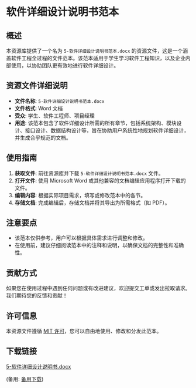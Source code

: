 # 软件详细设计说明书范本

## 概述

本资源库提供了一个名为 `5-软件详细设计说明书范本.docx` 的资源文件，这是一个涵盖软件工程全过程的文件范本。该范本适用于学生学习软件工程知识，以及企业内部使用，以协助团队更有效地进行软件详细设计。

## 资源文件详细说明

- **文件名称**: `5-软件详细设计说明书范本.docx`
- **文件格式**: Word 文档
- **受众**: 学生、软件工程师、项目经理
- **用途**: 该范本包含了软件详细设计所需的所有章节，包括系统架构、模块设计、接口设计、数据结构设计等，旨在协助用户系统性地规划软件详细设计，并生成合乎规范的文档。

## 使用指南

1. **获取文件**: 前往资源库并下载 `5-软件详细设计说明书范本.docx` 文件。
2. **打开文件**: 使用 Microsoft Word 或其他兼容的文档编辑应用程序打开下载的文件。
3. **编辑内容**: 根据实际项目需求，填写或修改范本中的各节。
4. **存储文档**: 完成编辑后，存储文档并将其导出为所需格式（如 PDF）。

## 注意要点

- 该范本仅供参考，用户可以根据具体需求进行调整和修改。
- 在使用前，建议仔细阅读范本中的注释和说明，以确保文档的完整性和准确性。

## 贡献方式

如果您在使用过程中遇到任何问题或有改进建议，欢迎提交工单或发出拉取请求。我们期待您的反馈和贡献！

## 许可信息

本资源文件遵循 [MIT 许可](https://opensource.org/licenses/MIT)，您可以自由地使用、修改和分发此范本。

## 下载链接
[5-软件详细设计说明书.docx](https://pan.quark.cn/s/2838c0da0194) 

(备用: [备用下载](https://pan.baidu.com/s/15M-GCP71GFt3K7CRgRe6qQ?pwd=1234))
